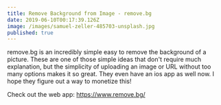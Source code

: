 ```yaml
---
title: Remove Background from Image - remove.bg
date: 2019-06-10T00:17:39.126Z
image: /images/samuel-zeller-485703-unsplash.jpg
published: true
---
```

remove.bg is an incredibly simple easy to remove the background of a picture. These are one of those simple ideas that don't require much explanation, but the simplicity of uploading an image or URL without too many options makes it so great. They even have an ios app as well now. I hope they figure out a way to monetize this!

Check out the web app: https://www.remove.bg/
